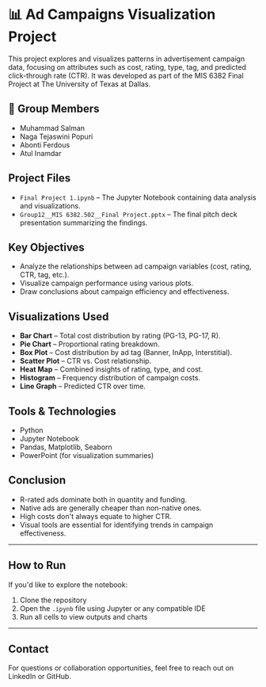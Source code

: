 # 📊 Ad Campaigns Visualization Project

This project explores and visualizes patterns in advertisement campaign data, focusing on attributes such as cost, rating, type, tag, and predicted click-through rate (CTR). It was developed as part of the MIS 6382 Final Project at The University of Texas at Dallas.

## 👥 Group Members
- Muhammad Salman  
- Naga Tejaswini Popuri  
- Abonti Ferdous  
- Atul Inamdar  

## Project Files
- `Final Project 1.ipynb` – The Jupyter Notebook containing data analysis and visualizations.
- `Group12__MIS 6382.502__Final Project.pptx` – The final pitch deck presentation summarizing the findings.

## Key Objectives
- Analyze the relationships between ad campaign variables (cost, rating, CTR, tag, etc.).
- Visualize campaign performance using various plots.
- Draw conclusions about campaign efficiency and effectiveness.

## Visualizations Used
- **Bar Chart** – Total cost distribution by rating (PG-13, PG-17, R).
- **Pie Chart** – Proportional rating breakdown.
- **Box Plot** – Cost distribution by ad tag (Banner, InApp, Interstitial).
- **Scatter Plot** – CTR vs. Cost relationship.
- **Heat Map** – Combined insights of rating, type, and cost.
- **Histogram** – Frequency distribution of campaign costs.
- **Line Graph** – Predicted CTR over time.

## Tools & Technologies
- Python
- Jupyter Notebook
- Pandas, Matplotlib, Seaborn
- PowerPoint (for visualization summaries)

## Conclusion
- R-rated ads dominate both in quantity and funding.
- Native ads are generally cheaper than non-native ones.
- High costs don't always equate to higher CTR.
- Visual tools are essential for identifying trends in campaign effectiveness.

---

## How to Run
If you'd like to explore the notebook:
1. Clone the repository
2. Open the `.ipynb` file using Jupyter or any compatible IDE
3. Run all cells to view outputs and charts

---

## Contact
For questions or collaboration opportunities, feel free to reach out on LinkedIn or GitHub.
